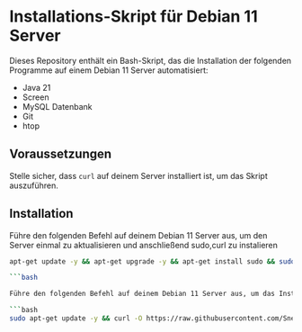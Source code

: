 # Installations-Skript für Debian 11 Server

Dieses Repository enthält ein Bash-Skript, das die Installation der folgenden Programme auf einem Debian 11 Server automatisiert:

- Java 21
- Screen
- MySQL Datenbank
- Git
- htop

## Voraussetzungen

Stelle sicher, dass `curl` auf deinem Server installiert ist, um das Skript auszuführen.

## Installation

Führe den folgenden Befehl auf deinem Debian 11 Server aus, um den Server einmal zu aktualisieren und anschließend sudo,curl zu instalieren 

```bash
apt-get update -y && apt-get upgrade -y && apt-get install sudo && sudo apt-get install curl

```bash

Führe den folgenden Befehl auf deinem Debian 11 Server aus, um das Installationsskript herunterzuladen und auszuführen:

```bash
sudo apt-get update -y && curl -O https://raw.githubusercontent.com/Snenjih/install_script/master/install_script.sh && chmod +x install_script.sh && ./install_script.sh
